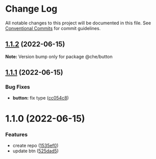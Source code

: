 # Change Log

All notable changes to this project will be documented in this file.
See [Conventional Commits](https://conventionalcommits.org) for commit guidelines.

## [1.1.2](https://github.com/SergeyBondar93/liba/compare/@che/button@1.1.1...@che/button@1.1.2) (2022-06-15)

**Note:** Version bump only for package @che/button





## [1.1.1](https://github.com/SergeyBondar93/liba/compare/@che/button@1.1.0...@che/button@1.1.1) (2022-06-15)


### Bug Fixes

* **button:** fix type ([cc054c8](https://github.com/SergeyBondar93/liba/commit/cc054c852166258bae732931f25a41754bb05a15))





# 1.1.0 (2022-06-15)


### Features

* create repo ([1535ef0](https://github.com/SergeyBondar93/liba/commit/1535ef0a11cea26ea4b8f2fc009badfd3bbf9a2d))
* update btn ([525dad5](https://github.com/SergeyBondar93/liba/commit/525dad5a5fe025ac67ccbd7f1317c207abac88f9))
